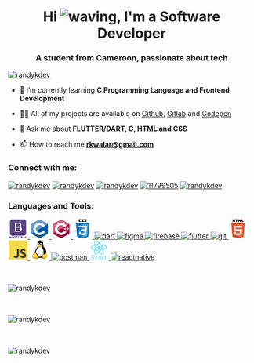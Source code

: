 <h1 align="center">Hi <img width="30" src="https://user-images.githubusercontent.com/1303154/88677602-1635ba80-d120-11ea-84d8-d263ba5fc3c0.gif" alt="waving" />, I'm a Software Developer</h1>
<h3 align="center">A student from Cameroon, passionate about tech</h3>

<p align="left"> <a href="https://twitter.com/randykdev" target="blank"><img src="https://img.shields.io/twitter/follow/randykdev?logo=twitter&style=for-the-badge" alt="randykdev" /></a> </p>

- 🌱 I’m currently learning **C Programming Language and Frontend Development**

- 👨‍💻 All of my projects are available on [Github](https://github.com/RandyKdev?tab=repositories), [Gitlab](https://gitlab.gnome.org/RandyKdev) and [Codepen](https://codepen.io/randykdev)

- 💬 Ask me about **FLUTTER/DART, C, HTML and CSS**

- 📫 How to reach me **rkwalar@gmail.com**

<h3 align="left">Connect with me:</h3>
<p align="left">
<a href="https://codepen.io/randykdev" target="_blank"><img align="center" src="https://raw.githubusercontent.com/rahuldkjain/github-profile-readme-generator/master/src/images/icons/Social/codepen.svg" alt="randykdev" height="30" width="40" /></a>
<a href="https://twitter.com/randykdev" target="_blank"><img align="center" src="https://raw.githubusercontent.com/rahuldkjain/github-profile-readme-generator/master/src/images/icons/Social/twitter.svg" alt="randykdev" height="30" width="40" /></a>
<a href="https://linkedin.com/in/randykdev" target="_blank"><img align="center" src="https://raw.githubusercontent.com/rahuldkjain/github-profile-readme-generator/master/src/images/icons/Social/linked-in-alt.svg" alt="randykdev" height="30" width="40" /></a>
<a href="https://stackoverflow.com/users/11799505" target="_blank"><img align="center" src="https://raw.githubusercontent.com/rahuldkjain/github-profile-readme-generator/master/src/images/icons/Social/stack-overflow.svg" alt="11799505" height="30" width="40" /></a>
<a href="https://www.hackerrank.com/randykdev" target="_blank"><img align="center" src="https://raw.githubusercontent.com/rahuldkjain/github-profile-readme-generator/master/src/images/icons/Social/hackerrank.svg" alt="randykdev" height="30" width="40" /></a>
</p>

<h3 align="left">Languages and Tools:</h3>
<p align="left"> <a href="https://getbootstrap.com" target="_blank"> <img src="https://raw.githubusercontent.com/devicons/devicon/master/icons/bootstrap/bootstrap-plain-wordmark.svg" alt="bootstrap" width="40" height="40"/> </a> <a href="https://www.cprogramming.com/" target="_blank"> <img src="https://raw.githubusercontent.com/devicons/devicon/master/icons/c/c-original.svg" alt="c" width="40" height="40"/> </a> <a href="https://www.w3schools.com/cpp/" target="_blank"> <img src="https://raw.githubusercontent.com/devicons/devicon/master/icons/cplusplus/cplusplus-original.svg" alt="cplusplus" width="40" height="40"/> </a> <a href="https://www.w3schools.com/css/" target="_blank"> <img src="https://raw.githubusercontent.com/devicons/devicon/master/icons/css3/css3-original-wordmark.svg" alt="css3" width="40" height="40"/> </a> <a href="https://dart.dev" target="_blank"> <img src="https://www.vectorlogo.zone/logos/dartlang/dartlang-icon.svg" alt="dart" width="40" height="40"/> </a> <a href="https://www.figma.com/" target="_blank"> <img src="https://www.vectorlogo.zone/logos/figma/figma-icon.svg" alt="figma" width="40" height="40"/> </a> <a href="https://firebase.google.com/" target="_blank"> <img src="https://www.vectorlogo.zone/logos/firebase/firebase-icon.svg" alt="firebase" width="40" height="40"/> </a> <a href="https://flutter.dev" target="_blank"> <img src="https://www.vectorlogo.zone/logos/flutterio/flutterio-icon.svg" alt="flutter" width="40" height="40"/> </a> <a href="https://git-scm.com/" target="_blank"> <img src="https://www.vectorlogo.zone/logos/git-scm/git-scm-icon.svg" alt="git" width="40" height="40"/> </a> <a href="https://www.w3.org/html/" target="_blank"> <img src="https://raw.githubusercontent.com/devicons/devicon/master/icons/html5/html5-original-wordmark.svg" alt="html5" width="40" height="40"/> </a> <a href="https://developer.mozilla.org/en-US/docs/Web/JavaScript" target="_blank"> <img src="https://raw.githubusercontent.com/devicons/devicon/master/icons/javascript/javascript-original.svg" alt="javascript" width="40" height="40"/> </a> <a href="https://www.linux.org/" target="_blank"> <img src="https://raw.githubusercontent.com/devicons/devicon/master/icons/linux/linux-original.svg" alt="linux" width="40" height="40"/> </a> <a href="https://postman.com" target="_blank"> <img src="https://www.vectorlogo.zone/logos/getpostman/getpostman-icon.svg" alt="postman" width="40" height="40"/> </a> <a href="https://reactjs.org/" target="_blank"> <img src="https://raw.githubusercontent.com/devicons/devicon/master/icons/react/react-original-wordmark.svg" alt="react" width="40" height="40"/> </a> <a href="https://reactnative.dev/" target="_blank"> <img src="https://reactnative.dev/img/header_logo.svg" alt="reactnative" width="40" height="40"/> </a> </p>

<br />

<p><img align="center" src="https://github-readme-stats.vercel.app/api/top-langs?username=randykdev&show_icons=true&locale=en&layout=compact&langs_count=5&bg_color=151515&title_color=FB8C00&text_color=fff&icon_color=fff" alt="randykdev" /></p>

<br />

<p><img align="center" src="https://github-readme-stats.vercel.app/api?username=randykdev&show_icons=true&locale=en&bg_color=151515&title_color=FB8C00&text_color=fff&icon_color=fff" alt="randykdev" /></p>

<br />

<p><img align="center" src="https://github-readme-streak-stats.herokuapp.com/?user=randykdev&theme=dark" alt="randykdev" /></p>

